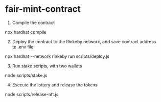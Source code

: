 # fair-mint-contract

1. Compile the contract

npx hardhat compile

2. Deploy the contract to the Rinkeby network, and save contract address to .env file

npx hardhat --network rinkeby run scripts/deploy.js

3. Run stake scripts, with two wallets

node scripts/stake.js

4. Execute the lottery and release the tokens

node scripts/release-nft.js